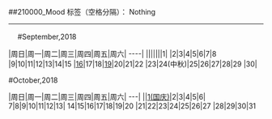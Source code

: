 ﻿##210000_Mood
标签（空格分隔）： Nothing

---
　
#September,2018

|周日|周一|周二|周三|周四|周五|周六|
----|
|||||||1|
|2|3|4|5|6|7|8
|9|10|11|12|13|14|15
|[16][18_9_16]|17|18|[19][18_9_19]|20|21|22
|23|24(中秋)|25|26|27|28|29
|30|

#October,2018

|周日|周一|周二|周三|周四|周五|周六|
---|
||[1(国庆)][18_10_1]|2|3|4|5|6|
7|8|9|10|11|12|13|
14|15|16|17|18|19|20
|21|22|23|24|25|26|27
|28|29|30|31


[18_9_16]: http://xiongmaoyi.cn/200000_Live/210000_Mood/2018年09月16日
[18_9_19]: http://xiongmaoyi.cn/200000_Live/210000_Mood/2018年09月19日
[18_10_1]: http://xiongmaoyi.cn/200000_Live/210000_Mood/2018年10月01日



